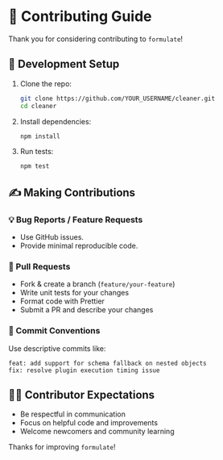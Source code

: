 # 🤝 Contributing Guide

Thank you for considering contributing to `formulate`!

## 🧰 Development Setup

1. Clone the repo:
   ```bash
   git clone https://github.com/YOUR_USERNAME/cleaner.git
   cd cleaner
   ```

2. Install dependencies:
   ```bash
   npm install
   ```

3. Run tests:
   ```bash
   npm test
   ```

## ✍️ Making Contributions

### 💡 Bug Reports / Feature Requests
- Use GitHub issues.
- Provide minimal reproducible code.

### 🌟 Pull Requests
- Fork & create a branch (`feature/your-feature`)
- Write unit tests for your changes
- Format code with Prettier
- Submit a PR and describe your changes

### 🧪 Commit Conventions
Use descriptive commits like:
```
feat: add support for schema fallback on nested objects
fix: resolve plugin execution timing issue
```

## 🧑‍💻 Contributor Expectations

- Be respectful in communication
- Focus on helpful code and improvements
- Welcome newcomers and community learning

Thanks for improving `formulate`!
